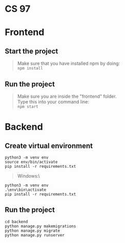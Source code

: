# CS 97

# Frontend
## Start the project
> Make sure that you have installed npm by doing:\
`npm install`
 
## Run the project
> Make sure you are inside the "frontend" folder.\
> Type this into your command line:\
`npm start`

# Backend
## Create virtual environment
```
python3 -m venv env
source env/bin/activate
pip install -r requirements.txt
```
> Windows:\
```
python3 -m venv env
.\env\bin\activate
pip install -r requirements.txt
```

## Run the project
```
cd backend
python manage.py makemigrations
python manage.py migrate
python manage.py runserver
```
